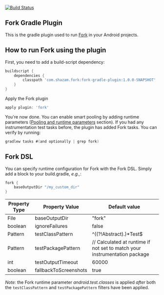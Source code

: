 [![Build Status](https://travis-ci.org/shazam/fork-gradle-plugin.svg?branch=master)](https://travis-ci.org/shazam/fork-gradle-plugin)

Fork Gradle Plugin
---------------

This is the gradle plugin used to run [Fork](https://github.com/shazam/fork) in your Android projects.

How to run Fork using the plugin
---------------

First, you need to add a build-script dependency:

```groovy
buildscript {
    dependencies {
        classpath 'com.shazam.fork:fork-gradle-plugin:1.0.0-SNAPSHOT'
    }
}
```

Apply the Fork plugin
```groovy
apply plugin: 'fork'
```

You're now done. You can enable smart pooling by adding runtime parameters ([Pooling and runtime parameters](https://github.com/shazam/fork#pooling-and-runtime-parameters) section). If you had any instrumentation test tasks before, the plugin has added Fork tasks. You can verify by running:

```groovy
gradlew tasks #(and optionally | grep fork)
```

Fork DSL
--------

You can specify runtime configuration for Fork with the Fork DSL. Simply add a block to your build.gradle, _e.g.,_:

```groovy
fork {
    baseOutputDir "/my_custom_dir"
}
```

Property Type     | Property Value         | Default value
----------------- |----------------------- | -------------
File              | baseOutputDir          | "fork"
boolean           | ignoreFailures         | false
Pattern           | testClassPattern       | ^((?!Abstract).)*Test$
Pattern           | testPackagePattern     | // Calculated at runtime if not set to match your instrumentation package
int               | testOutputTimeout      | 60000
boolean           | fallbackToScreenshots  | true

*Note:* the Fork runtime parameter _android.test.classes_ is applied _after_ both the ```testClassPattern``` and ```testPackagePattern``` filters have been applied.

